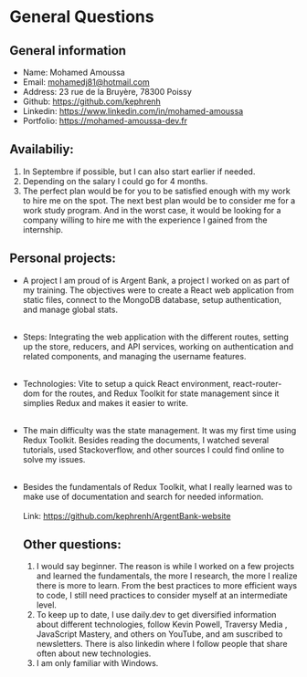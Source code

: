 # General Questions

## General information

- Name: Mohamed Amoussa
- Email: mohamedj81@hotmail.com
- Address: 23 rue de la Bruyère, 78300 Poissy
- Github: https://github.com/kephrenh
- Linkedin: https://www.linkedin.com/in/mohamed-amoussa
- Portfolio: https://mohamed-amoussa-dev.fr

## Availabiliy:

1. In Septembre if possible, but I can also start earlier if needed.
2. Depending on the salary I could go for 4 months.
3. The perfect plan would be for you to be satisfied enough with my work to hire me on the spot. The next best plan would be to consider me for a work study program. And in the worst case, it would be looking for a company willing to hire me with the experience I gained from the internship.

## Personal projects:

- A project I am proud of is Argent Bank, a project I worked on as part of my training. The objectives were to create a React web application from static files, connect to the MongoDB database, setup authentication, and manage global stats. <br> <br>
- Steps: Integrating the web application with the different routes, setting up the store, reducers, and API services, working on authentication and related components, and managing the username features.<br> <br>
- Technologies: Vite to setup a quick React environment, react-router-dom for the routes, and Redux Toolkit for state management since it simplies Redux and makes it easier to write. <br> <br>
- The main difficulty was the state management. It was my first time using Redux Toolkit. Besides reading the documents, I watched several tutorials, used Stackoverflow, and other sources I could find online to solve my issues. <br> <br>
- Besides the fundamentals of Redux Toolkit, what I really learned was to make use of documentation and search for needed information. <br> <br>
  Link: https://github.com/kephrenh/ArgentBank-website

  ## Other questions:

  1. I would say beginner. The reason is while I worked on a few projects and learned the fundamentals, the more I research, the more I realize there is more to learn. From the best practices to more efficient ways to code, I still need practices to consider myself at an intermediate level.
  2. To keep up to date, I use daily.dev to get diversified information about different technologies, follow Kevin Powell, Traversy Media , JavaScript Mastery, and others on YouTube, and am suscribed to newsletters. There is also linkedin where I follow people that share often about new technologies.
  3. I am only familiar with Windows.
